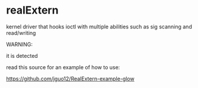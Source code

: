 # realExtern
kernel driver that hooks ioctl with multiple abilities such as sig scanning and read/writing


WARNING:

it is detected


read this source for an example of how to use:

https://github.com/jguo12/RealExtern-example-glow
